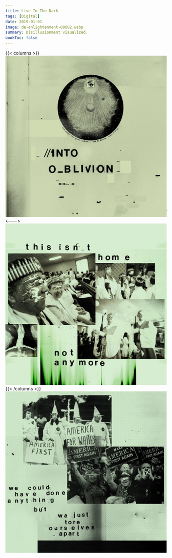 ```yaml
---
title: Live In The Dark
tags: [Digital]
date: 2019-01-01
image: de-enlightenment-00002.webp
summary: Disillusionment visualized.
bookToc: false
---
```

{{< columns >}}
![](de-enlightenment-00003.webp)
<--->
![](de-enlightenment-00005.webp)
{{< /columns >}}
![](de-enlightenment-00004.webp)
